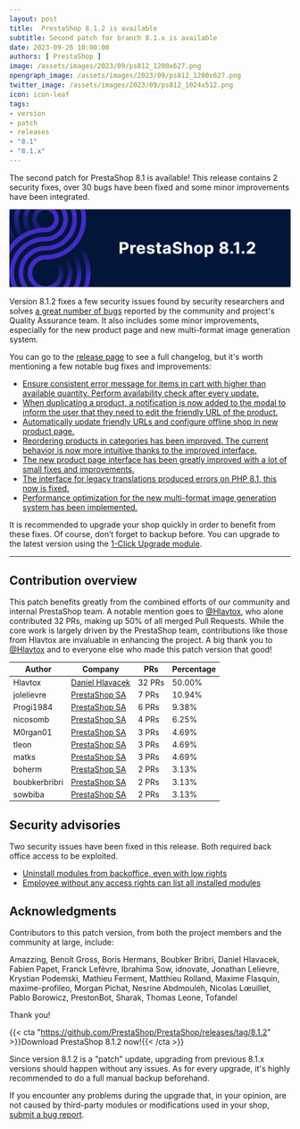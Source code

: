 ```yaml
---
layout: post
title:  PrestaShop 8.1.2 is available
subtitle: Second patch for branch 8.1.x is available
date: 2023-09-26 10:00:00
authors: [ PrestaShop ]
image: /assets/images/2023/09/ps812_1200x627.png
opengraph_image: /assets/images/2023/09/ps812_1200x627.png
twitter_image: /assets/images/2023/09/ps812_1024x512.png
icon: icon-leaf
tags:
- version
- patch
- releases
- "8.1"
- "8.1.x"
---
```


The second patch for PrestaShop 8.1 is available! This release contains 2 security fixes, over 30 bugs have been fixed and some minor improvements have been integrated.

![8.1.2 is available!](/assets/images/2023/09/ps812_1534x424.png)

Version 8.1.2 fixes a few security issues found by security researchers and solves [a great number of bugs](https://github.com/PrestaShop/PrestaShop/pulls?q=is%3Apr+is%3Amerged+milestone%3A8.1.2+label%3A%22Bug+fix%22+-label%3A%22E2E+Tests%22+) reported by the community and project's Quality Assurance team. It also includes some minor improvements, especially for the new product page and new multi-format image generation system.

You can go to the [release page](https://github.com/PrestaShop/PrestaShop/releases/tag/8.1.2) to see a full changelog, but it's worth mentioning a few notable bug fixes and improvements:
- [Ensure consistent error message for items in cart with higher than available quantity. Perform availability check after every update.](https://github.com/PrestaShop/PrestaShop/pull/33978)
- [When duplicating a product, a notification is now added to the modal to inform the user that they need to edit the friendly URL of the product.](https://github.com/PrestaShop/PrestaShop/pull/33394)
- [Automatically update friendly URLs and configure offline shop in new product page.](https://github.com/PrestaShop/PrestaShop/pull/33778)
- [Reordering products in categories has been improved. The current behavior is now more intuitive thanks to the improved interface.](https://github.com/PrestaShop/PrestaShop/pull/33380)
- [The new product page interface has been greatly improved with a lot of small fixes and improvements. ](https://github.com/PrestaShop/PrestaShop/pull/33567)
- [The interface for legacy translations produced errors on PHP 8.1, this now is fixed.](https://github.com/PrestaShop/PrestaShop/pull/33660)
- [Performance optimization for the new multi-format image generation system has been implemented.](https://github.com/PrestaShop/PrestaShop/pull/33407) 

It is recommended to upgrade your shop quickly in order to benefit from these fixes. Of course, don’t forget to backup before. You can upgrade to the latest version using the [1-Click Upgrade module](https://github.com/PrestaShop/autoupgrade/releases/).

---

## Contribution overview

This patch benefits greatly from the combined efforts of our community and internal PrestaShop team. A notable mention goes to [@Hlavtox](https://github.com/Hlavtox), who alone contributed 32 PRs, making up 50% of all merged Pull Requests. While the core work is largely driven by the PrestaShop team, contributions like those from Hlavtox are invaluable in enhancing the project. A big thank you to [@Hlavtox](https://github.com/Hlavtox) and to everyone else who made this patch version that good!


| Author     | Company         | PRs       | Percentage |
|------------|-----------------|-----------|------------|
| Hlavtox    | [Daniel Hlavacek](https://danielhlavacek.cz/en)       | 32 PRs    | 50.00%     |
| jolelievre | [PrestaShop SA](https://prestashop.com)      | 7 PRs     | 10.94%     |
| Progi1984  | [PrestaShop SA](https://prestashop.com)      | 6 PRs     | 9.38%      |
| nicosomb   | [PrestaShop SA](https://prestashop.com)      | 4 PRs     | 6.25%      |
| M0rgan01   | [PrestaShop SA](https://prestashop.com)      | 3 PRs     | 4.69%      |
| tleon      | [PrestaShop SA](https://prestashop.com)      | 3 PRs     | 4.69%      |
| matks      | [PrestaShop SA](https://prestashop.com)      | 3 PRs     | 4.69%      |
| boherm     | [PrestaShop SA](https://prestashop.com)      | 2 PRs     | 3.13%      |
| boubkerbribri | [PrestaShop SA](https://prestashop.com)  | 2 PRs     | 3.13%      |
| sowbiba    | [PrestaShop SA](https://prestashop.com)      | 2 PRs     | 3.13%      |

## Security advisories

Two security issues have been fixed in this release. Both required back office access to be exploited.

- [Uninstall modules from backoffice, even with low rights](https://github.com/PrestaShop/PrestaShop/security/advisories/GHSA-6jmf-2pfc-q9m7)
- [Employee without any access rights can list all installed modules](https://github.com/PrestaShop/PrestaShop/security/advisories/GHSA-gvrg-62jp-rf7j)

## Acknowledgments

Contributors to this patch version, from both the project members and the community at large, include:

Amazzing, Benoît Gross, Boris Hermans, Boubker Bribri, Daniel Hlavacek, Fabien Papet, Franck Lefèvre, Ibrahima Sow, idnovate, Jonathan Lelievre, Krystian Podemski, Mathieu Ferment, Matthieu Rolland, Maxime Flasquin, maxime-profileo, Morgan Pichat, Nesrine Abdmouleh, Nicolas Lœuillet, Pablo Borowicz, PrestonBot, Sharak, Thomas Leone, Tofandel

Thank you!

{{< cta "https://github.com/PrestaShop/PrestaShop/releases/tag/8.1.2" >}}Download PrestaShop 8.1.2 now!{{< /cta >}}

Since version 8.1.2 is a "patch" update, upgrading from previous 8.1.x versions should happen without any issues. As for every upgrade, it's highly recommended to do a full manual backup beforehand.

If you encounter any problems during the upgrade that, in your opinion, are not caused by third-party modules or modifications used in your shop, [submit a bug report](https://www.prestashop-project.org/get-involved/report-issues/).
